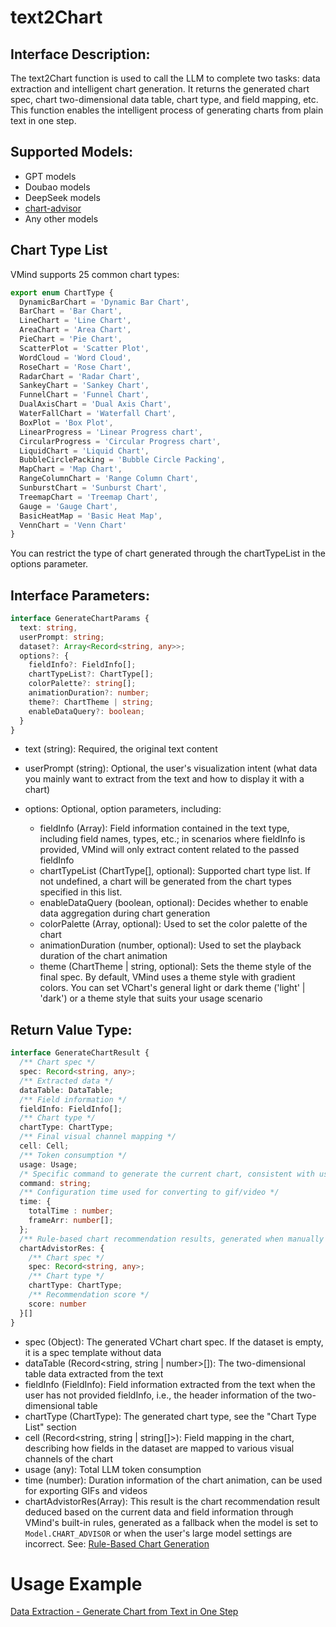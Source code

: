 # text2Chart

## Interface Description:
The text2Chart function is used to call the LLM to complete two tasks: data extraction and intelligent chart generation. It returns the generated chart spec, chart two-dimensional data table, chart type, and field mapping, etc. This function enables the intelligent process of generating charts from plain text in one step.

## Supported Models:
- GPT models
- Doubao models
- DeepSeek models
- [chart-advisor](../guide/Basic_Tutorial/Chart_Advisor)
- Any other models

## Chart Type List
VMind supports 25 common chart types:
```typescript
export enum ChartType {
  DynamicBarChart = 'Dynamic Bar Chart',
  BarChart = 'Bar Chart',
  LineChart = 'Line Chart',
  AreaChart = 'Area Chart',
  PieChart = 'Pie Chart',
  ScatterPlot = 'Scatter Plot',
  WordCloud = 'Word Cloud',
  RoseChart = 'Rose Chart',
  RadarChart = 'Radar Chart',
  SankeyChart = 'Sankey Chart',
  FunnelChart = 'Funnel Chart',
  DualAxisChart = 'Dual Axis Chart',
  WaterFallChart = 'Waterfall Chart',
  BoxPlot = 'Box Plot',
  LinearProgress = 'Linear Progress chart',
  CircularProgress = 'Circular Progress chart',
  LiquidChart = 'Liquid Chart',
  BubbleCirclePacking = 'Bubble Circle Packing',
  MapChart = 'Map Chart',
  RangeColumnChart = 'Range Column Chart',
  SunburstChart = 'Sunburst Chart',
  TreemapChart = 'Treemap Chart',
  Gauge = 'Gauge Chart',
  BasicHeatMap = 'Basic Heat Map',
  VennChart = 'Venn Chart'
}
```
You can restrict the type of chart generated through the chartTypeList in the options parameter.

## Interface Parameters:

```typescript
interface GenerateChartParams {
  text: string,
  userPrompt: string;
  dataset?: Array<Record<string, any>>;
  options?: {
    fieldInfo?: FieldInfo[];
    chartTypeList?: ChartType[];
    colorPalette?: string[];
    animationDuration?: number;
    theme?: ChartTheme | string;
    enableDataQuery?: boolean;
  }
}
```

- text (string): Required, the original text content
- userPrompt (string): Optional, the user's visualization intent (what data you mainly want to extract from the text and how to display it with a chart)
- options: Optional, option parameters, including:

  - fieldInfo (Array): Field information contained in the text type, including field names, types, etc.; in scenarios where fieldInfo is provided, VMind will only extract content related to the passed fieldInfo
  - chartTypeList (ChartType[], optional): Supported chart type list. If not undefined, a chart will be generated from the chart types specified in this list.
  - enableDataQuery (boolean, optional): Decides whether to enable data aggregation during chart generation
  - colorPalette (Array<string>, optional): Used to set the color palette of the chart
  - animationDuration (number, optional): Used to set the playback duration of the chart animation
  - theme (ChartTheme | string, optional): Sets the theme style of the final spec. By default, VMind uses a theme style with gradient colors. You can set VChart's general light or dark theme ('light' | 'dark') or a theme style that suits your usage scenario

## Return Value Type:

```typescript
interface GenerateChartResult {
  /** Chart spec */
  spec: Record<string, any>;
  /** Extracted data */
  dataTable: DataTable;
  /** Field information */
  fieldInfo: FieldInfo[];
  /** Chart type */
  chartType: ChartType;
  /** Final visual channel mapping */
  cell: Cell;
  /** Token consumption */
  usage: Usage;
  /* Specific command to generate the current chart, consistent with user prompt if provided */
  command: string;
  /** Configuration time used for converting to gif/video */
  time: {
    totalTime : number;
    frameArr: number[];
  };
  /** Rule-based chart recommendation results, generated when manually setting rules or when the large model generation is incorrect */
  chartAdvistorRes: {
    /** Chart spec */
    spec: Record<string, any>;
    /** Chart type */
    chartType: ChartType;
    /** Recommendation score */
    score: number
  }[]
}
```

- spec (Object): The generated VChart chart spec. If the dataset is empty, it is a spec template without data
- dataTable (Record<string, string | number>[]): The two-dimensional table data extracted from the text
- fieldInfo (FieldInfo): Field information extracted from the text when the user has not provided fieldInfo, i.e., the header information of the two-dimensional table
- chartType (ChartType): The generated chart type, see the "Chart Type List" section
- cell (Record<string, string | string[]>): Field mapping in the chart, describing how fields in the dataset are mapped to various visual channels of the chart
- usage (any): Total LLM token consumption
- time (number): Duration information of the chart animation, can be used for exporting GIFs and videos
- chartAdvistorRes(Array): This result is the chart recommendation result deduced based on the current data and field information through VMind's built-in rules, generated as a fallback when the model is set to `Model.CHART_ADVISOR` or when the user's large model settings are incorrect. See: [Rule-Based Chart Generation](../guide/Basic_Tutorial/Chart_Advisor)

# Usage Example
[Data Extraction - Generate Chart from Text in One Step](../guide/Basic_Tutorial/Data_Extraction)
